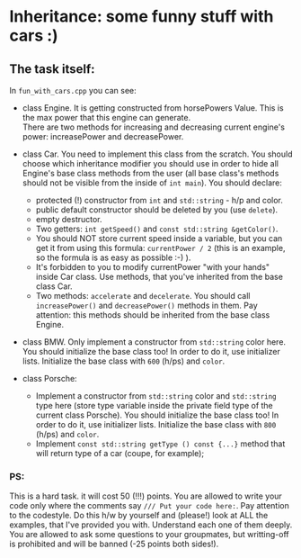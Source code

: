 # Inheritance: some funny stuff with cars :) 
## The task itself:

In `fun_with_cars.cpp` you can see:
+ class Engine. It is getting constructed from horsePowers Value. This is
the max power that this engine can generate.\
There are two methods for increasing and decreasing current engine's power:
increasePower and decreasePower.

+ class Car. You need to implement this class from the scratch.
You should choose which inheritance modifier you should use in order
to hide all Engine's base class methods from the user
(all base class's methods should not be visible from the inside
of `int main`). 
You should declare:
    + protected (!) constructor from `int` and `std::string` - h/p and color.
    + public default constructor should be deleted by you (use `delete`).
    + empty destructor.
    + Two getters: `int getSpeed()` and
    `const std::string &getColor()`.
    + You should NOT store current speed inside a variable, but
     you can get it from using this formula: `currentPower / 2` (this is an
     example, so the formula is as easy as possible :-) ).
    + It's forbidden to you to modify currentPower "with your hands" inside
    Car class. Use methods, that you've inherited from the base class Car.
    + Two methods: `accelerate` and `decelerate`. You should call
     `increasePower()` and `decreasePower()` methods in them. Pay attention:
     this methods should be inherited from the base class Engine.
     
+ class BMW. Only implement a constructor from `std::string` color here.
You should initialize the base class too! In order to do it, use initializer
lists. Initialize the base class with `600` (h/ps) and `color`.

+ class Porsche:
    + Implement a constructor from `std::string` color and `std::string`
    type here (store type variable inside the private field type of
    the current class Porsche).
    You should initialize the base class too! In order to do it,
    use initializer lists. Initialize the base class with `800`
    (h/ps) and `color`.
    + Implement `const std::string getType () const {...}` method that
    will return type of a car (coupe, for example);
    
### PS:
This is a hard task. it will cost 50 (!!!) points. You are allowed to write
your code only where the comments say `/// Put your code here:`.
Pay attention to the codestyle. Do this h/w by yourself and (please!) look
at ALL the examples, that I've provided you with.
Understand each one of them deeply. You are allowed to ask some questions to
your groupmates, but writting-off is prohibited and will be banned
(-25 points both sides!).
